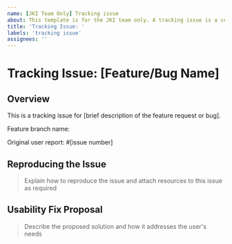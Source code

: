 ```yaml
---
name: [JKI Team Only] Tracking issue
about: This template is for the JKI team only. A tracking issue is a centralized hub issue that monitors and documents the progress of a reported bug or feature request.
title: 'Tracking Issue: '
labels: 'tracking issue'
assignees: ''
---
```


# Tracking Issue: [Feature/Bug Name]

## Overview
This is a tracking issue for [brief description of the feature request or bug]. 

Feature branch name: 

Original user report: #[issue number]

## Reproducing the Issue
> Explain how to reproduce the issue and attach resources to this issue as required

## Usability Fix Proposal
> Describe the proposed solution and how it addresses the user's needs